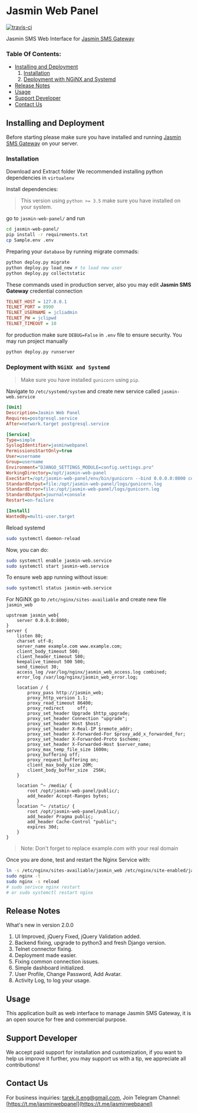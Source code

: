 # Jasmin Web Panel
<p>
	<a href="https://travis-ci.org/101t/jasmin-web-panel"><img src="https://travis-ci.org/101t/jasmin-web-panel.svg?branch=master" alt="travis-ci"></a>
</p>

Jasmin SMS Web Interface for [Jasmin SMS Gateway](https://github.com/jookies/jasmin)

### Table Of Contents:

* [Installing and Deployment](https://github.com/101t/jasmin-web-panel#installing-and-deployment)
    1. [Installation](https://github.com/101t/jasmin-web-panel#installation)
    2. [Deployment with NGiNX and Systemd](https://github.com/101t/jasmin-web-panel#deployment-with-nginx-and-systemd)
* [Release Notes](https://github.com/101t/jasmin-web-panel#release-notes)
* [Usage](https://github.com/101t/jasmin-web-panel#usage)
* [Support Developer](https://github.com/101t/jasmin-web-panel#support-developer)
* [Contact Us](chttps://github.com/101t/jasmin-web-panel#contact-us)

## Installing and Deployment

Before starting please make sure you have installed and running [Jasmin SMS Gateway](http://docs.jasminsms.com/en/latest/installation/index.html) on your server.

### Installation

Download and Extract folder We recommended installing python dependencies in `virtualenv`

Install dependencies:

> This version using `python >= 3.5` make sure you have installed on your system.

go to `jasmin-web-panel/` and run

```sh
cd jasmin-web-panel/
pip install -r requirements.txt
cp Sample.env .env
```
Preparing your `database` by running migrate commads:
```sh
python deploy.py migrate
python deploy.py load_new # to load new user
python deploy.py collectstatic
```
These commands used in production server, also you may edit **Jasmin SMS Gateway** credential connection
```ini
TELNET_HOST = 127.0.0.1
TELNET_PORT = 8990
TELNET_USERNAME = jcliadmin
TELNET_PW = jclipwd
TELNET_TIMEOUT = 10
```
for production make sure `DEBUG=False` in `.env` file to ensure security.
You may run project manually
```sh
python deploy.py runserver
```

### Deployment with `NGiNX and Systemd`

> Make sure you have installed `gunicorn` using `pip`.

Navigate to `/etc/systemd/system` and create new service called `jasmin-web.service`

```ini
[Unit]
Description=Jasmin Web Panel
Requires=postgresql.service
After=network.target postgresql.service

[Service]
Type=simple
SyslogIdentifier=jasminwebpanel
PermissionsStartOnly=true
User=username
Group=username
Environment="DJANGO_SETTINGS_MODULE=config.settings.pro"
WorkingDirectory=/opt/jasmin-web-panel
ExecStart=/opt/jasmin-web-panel/env/bin/gunicorn --bind 0.0.0.0:8000 config.wsgi -w 3 --timeout=120 --log-level=error
StandardOutput=file:/opt/jasmin-web-panel/logs/gunicorn.log
StandardError=file:/opt/jasmin-web-panel/logs/gunicorn.log
StandardOutput=journal+console
Restart=on-failure

[Install]
WantedBy=multi-user.target
```
Reload systemd

```sh
sudo systemctl daemon-reload
```
Now, you can do:
```sh
sudo systemctl enable jasmin-web.service
sudo systemctl start jasmin-web.service
```
To ensure web app running without issue:
```sh
sudo systemctl status jasmin-web.service
```
For NGiNX go to `/etc/nginx/sites-availiable` and create new file `jasmin_web`

```nginx
upstream jasmin_web{
    server 0.0.0.0:8000;
}
server {
    listen 80;
    charset utf-8;
    server_name example.com www.example.com;
    client_body_timeout 500;
    client_header_timeout 500;
    keepalive_timeout 500 500;
    send_timeout 30;
    access_log /var/log/nginx/jasmin_web_access.log combined;
    error_log /var/log/nginx/jasmin_web_error.log;

    location / {
        proxy_pass http://jasmin_web;
        proxy_http_version 1.1;
        proxy_read_timeout 86400;
        proxy_redirect     off;
        proxy_set_header Upgrade $http_upgrade;
        proxy_set_header Connection "upgrade";
        proxy_set_header Host $host;
        proxy_set_header X-Real-IP $remote_addr;
        proxy_set_header X-Forwarded-For $proxy_add_x_forwarded_for;
        proxy_set_header X-Forwarded-Proto $scheme;
        proxy_set_header X-Forwarded-Host $server_name;
        proxy_max_temp_file_size 1600m;
        proxy_buffering off;
        proxy_request_buffering on;
        client_max_body_size 20M;
        client_body_buffer_size  256K;
    }

    location ^~ /media/ {
        root /opt/jasmin-web-panel/public/;
        add_header Accept-Ranges bytes;
    }
    location ^~ /static/ {
        root /opt/jasmin-web-panel/public/;
        add_header Pragma public;
        add_header Cache-Control "public";
        expires 30d;
    }
}
```
> Note: Don't forget to replace example.com with your real domain

Once you are done, test and restart the Nginx Service with:
```sh
ln -s /etc/nginx/sites-availiable/jasmin_web /etc/nginx/site-enabled/jasmin_web
sudo nginx -t
sudo nginx -s reload 
# sudo serivce nginx restart 
# or sudo systemctl restart nginx
```

## Release Notes

What's new in version 2.0.0
1. UI Improved, jQuery Fixed, jQuery Validation added.
2. Backend fixing, upgrade to python3 and fresh Django version.
3. Telnet connector fixing.
4. Deployment made easier.
5. Fixing common connection issues.
6. Simple dashboard initialized.
7. User Profile, Change Password, Add Avatar.
8. Activity Log, to log your usage.

## Usage

This application built as web interface to manage Jasmin SMS Gateway, it is an open source for free and commercial purpose.

## Support Developer

We accept paid support for installation and customization, if you want to help us improve it further, you may support us with a tip, we appreciate all contributions!

## Contact Us

For business inquiries: tarek.it.eng@gmail.com, Join Telegram Channel: [https://t.me/jasminwebpanel](https://t.me/jasminwebpanel)